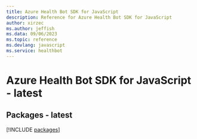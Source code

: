 ```yaml
---
title: Azure Health Bot SDK for JavaScript
description: Reference for Azure Health Bot SDK for JavaScript
author: xirzec
ms.author: jeffish
ms.data: 09/06/2023
ms.topic: reference
ms.devlang: javascript
ms.service: healthbot
---
```

# Azure Health Bot SDK for JavaScript - latest
## Packages - latest
[!INCLUDE [packages](health-bot-index.md)]